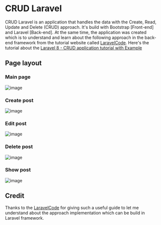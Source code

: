 # CRUD Laravel

CRUD Laravel is an application that handles the data with the Create, Read, Update and Delete (CRUD) approach. It's build with Bootstrap [Front-end] and Laravel [Back-end]. At the same time, the application was created which is to understand and learn about the following approach in the back-end framework from the tutorial website called [LaravelCode](https://www.laravelcode.com/). Here's the tutorial about the [Laravel 8 - CRUD application tutorial with Example](https://www.laravelcode.com/post/laravel-8-crud-application-tutorial-with-example)

## Page layout
### Main page
![image](https://user-images.githubusercontent.com/65068770/147852697-52e26135-7f4b-4680-bd8f-7195fe6d645c.png)

### Create post
![image](https://user-images.githubusercontent.com/65068770/147852722-adac2d14-1dc0-49e1-bac5-c84ef06c0de3.png)

### Edit post
![image](https://user-images.githubusercontent.com/65068770/147852735-6c358e8a-c0b2-49f7-8a9f-dbf2e8531002.png)

### Delete post
![image](https://user-images.githubusercontent.com/65068770/147852749-b05c5ee8-75b4-4218-a9c9-edc0d526a132.png)

### Show post
![image](https://user-images.githubusercontent.com/65068770/147852754-4d5b4116-78fe-4976-9e23-38517499c6fb.png)

## Credit
Thanks to the [LaravelCode](https://www.laravelcode.com/) for giving such a useful guide to let me understand about the approach implementation which can be build in Laravel framework.
